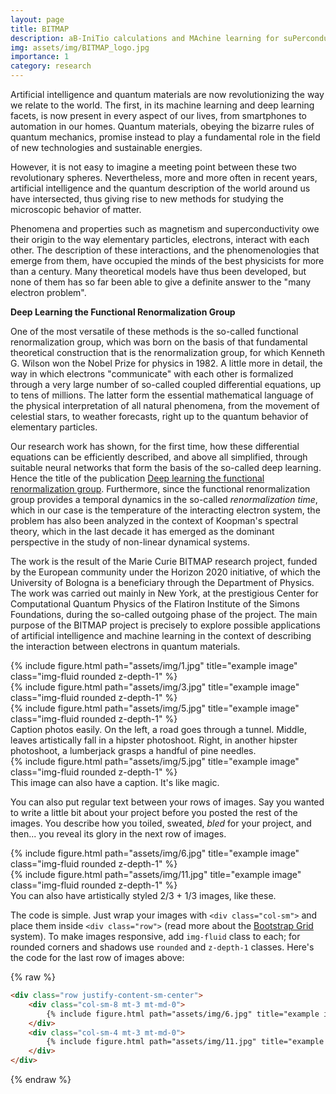 ```yaml
---
layout: page
title: BITMAP
description: aB-IniTio calculations and MAchine learning for suPerconducting collective phenomena in novel materials
img: assets/img/BITMAP_logo.jpg
importance: 1
category: research
---
```


Artificial intelligence and quantum materials are now revolutionizing
the way we relate to the world. The first, in its machine learning and
deep learning facets, is now present in every aspect of our lives, from
smartphones to automation in our homes. Quantum materials, obeying the
bizarre rules of quantum mechanics, promise instead to play a
fundamental role in the field of new technologies and sustainable
energies.

However, it is not easy to imagine a meeting point between these two
revolutionary spheres. Nevertheless, more and more often in recent
years, artificial intelligence and the quantum description of the world
around us have intersected, thus giving rise to new methods for studying
the microscopic behavior of matter.

Phenomena and properties such as magnetism and superconductivity owe
their origin to the way elementary particles, electrons, interact with
each other. The description of these interactions, and the
phenomenologies that emerge from them, have occupied the minds of the
best physicists for more than a century. Many theoretical models have
thus been developed, but none of them has so far been able to give a
definite answer to the "many electron problem".

**Deep Learning the Functional Renormalization Group**

One of the most versatile of these methods is the so-called functional
renormalization group, which was born on the basis of that fundamental
theoretical construction that is the renormalization group, for which
Kenneth G. Wilson won the Nobel Prize for physics in 1982. A little more
in detail, the way in which electrons "communicate" with each other is
formalized through a very large number of so-called coupled differential
equations, up to tens of millions. The latter form the essential
mathematical language of the physical interpretation of all natural
phenomena, from the movement of celestial stars, to weather forecasts,
right up to the quantum behavior of elementary particles.

Our research work has shown, for the first time, how these differential
equations can be efficiently described, and above all simplified,
through suitable neural networks that form the basis of the so-called
deep learning. Hence the title of the publication <a href='https://journals.aps.org/prl/abstract/10.1103/PhysRevLett.129.136402'>Deep learning the
functional renormalization group</a>. Furthermore,
since the functional renormalization group provides a temporal dynamics
in the so-called *renormalization time*, which in our case is the
temperature of the interacting electron system, the problem has also
been analyzed in the context of Koopman's spectral theory, which in the
last decade it has emerged as the dominant perspective in the study of
non-linear dynamical systems.

The work is the result of the Marie Curie BITMAP research project,
funded by the European community under the Horizon 2020 initiative, of
which the University of Bologna is a beneficiary through the Department
of Physics. The work was carried out mainly in New York, at the
prestigious Center for Computational Quantum Physics of the Flatiron
Institute of the Simons Foundations, during the so-called outgoing phase
of the project. The main purpose of the
BITMAP project is precisely to explore possible applications of
artificial intelligence and machine learning in the context of
describing the interaction between electrons in quantum materials.

<div class="row">
    <div class="col-sm mt-3 mt-md-0">
        {% include figure.html path="assets/img/1.jpg" title="example image" class="img-fluid rounded z-depth-1" %}
    </div>
    <div class="col-sm mt-3 mt-md-0">
        {% include figure.html path="assets/img/3.jpg" title="example image" class="img-fluid rounded z-depth-1" %}
    </div>
    <div class="col-sm mt-3 mt-md-0">
        {% include figure.html path="assets/img/5.jpg" title="example image" class="img-fluid rounded z-depth-1" %}
    </div>
</div>
<div class="caption">
    Caption photos easily. On the left, a road goes through a tunnel. Middle, leaves artistically fall in a hipster photoshoot. Right, in another hipster photoshoot, a lumberjack grasps a handful of pine needles.
</div>
<div class="row">
    <div class="col-sm mt-3 mt-md-0">
        {% include figure.html path="assets/img/5.jpg" title="example image" class="img-fluid rounded z-depth-1" %}
    </div>
</div>
<div class="caption">
    This image can also have a caption. It's like magic.
</div>

You can also put regular text between your rows of images.
Say you wanted to write a little bit about your project before you posted the rest of the images.
You describe how you toiled, sweated, *bled* for your project, and then... you reveal its glory in the next row of images.


<div class="row justify-content-sm-center">
    <div class="col-sm-8 mt-3 mt-md-0">
        {% include figure.html path="assets/img/6.jpg" title="example image" class="img-fluid rounded z-depth-1" %}
    </div>
    <div class="col-sm-4 mt-3 mt-md-0">
        {% include figure.html path="assets/img/11.jpg" title="example image" class="img-fluid rounded z-depth-1" %}
    </div>
</div>
<div class="caption">
    You can also have artistically styled 2/3 + 1/3 images, like these.
</div>


The code is simple.
Just wrap your images with `<div class="col-sm">` and place them inside `<div class="row">` (read more about the <a href="https://getbootstrap.com/docs/4.4/layout/grid/">Bootstrap Grid</a> system).
To make images responsive, add `img-fluid` class to each; for rounded corners and shadows use `rounded` and `z-depth-1` classes.
Here's the code for the last row of images above:

{% raw %}
```html
<div class="row justify-content-sm-center">
    <div class="col-sm-8 mt-3 mt-md-0">
        {% include figure.html path="assets/img/6.jpg" title="example image" class="img-fluid rounded z-depth-1" %}
    </div>
    <div class="col-sm-4 mt-3 mt-md-0">
        {% include figure.html path="assets/img/11.jpg" title="example image" class="img-fluid rounded z-depth-1" %}
    </div>
</div>
```
{% endraw %}
